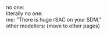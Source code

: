 no one:<br/>
literally no one:		
me: "There is huge rSAC on your SDM."	 		
other modellers: (move to other pages) 		 
